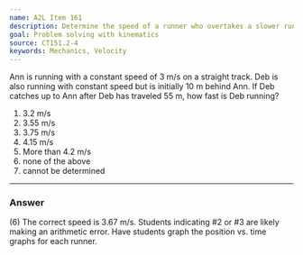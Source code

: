 ```yaml
---
name: A2L Item 161
description: Determine the speed of a runner who overtakes a slower runner.
goal: Problem solving with kinematics
source: CT151.2-4
keywords: Mechanics, Velocity
---
```


Ann is running with a constant speed of 3 m/s on a straight track.  Deb
is also running with constant speed but is initially 10 m behind Ann. If
Deb catches up to Ann after Deb has traveled 55 m, how fast is Deb
running?

1. 3.2 m/s
2. 3.55 m/s
3. 3.75 m/s
4. 4.15 m/s
5. More than 4.2 m/s
6. none of the above
7. cannot be determined



<hr/>

### Answer 

(6) The correct speed is 3.67 m/s. Students indicating #2 or #3
are likely making an arithmetic error. Have students graph the position
vs. time graphs for each runner.
